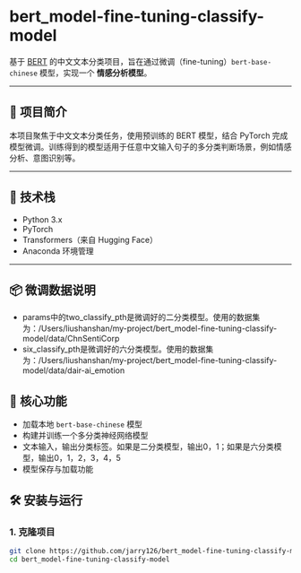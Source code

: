 # bert_model-fine-tuning-classify-model
基于 [BERT](https://huggingface.co/bert-base-chinese) 的中文文本分类项目，旨在通过微调（fine-tuning）`bert-base-chinese` 模型，实现一个 **情感分析模型**。

---

## 📌 项目简介

本项目聚焦于中文文本分类任务，使用预训练的 BERT 模型，结合 PyTorch 完成模型微调。训练得到的模型适用于任意中文输入句子的多分类判断场景，例如情感分析、意图识别等。

---

## 🔧 技术栈

- Python 3.x
- PyTorch
- Transformers（来自 Hugging Face）
- Anaconda 环境管理

---

## 📦 微调数据说明
- params中的two_classify_pth是微调好的二分类模型。使用的数据集为：/Users/liushanshan/my-project/bert_model-fine-tuning-classify-model/data/ChnSentiCorp
- six_classify_pth是微调好的六分类模型。使用的数据集为：/Users/liushanshan/my-project/bert_model-fine-tuning-classify-model/data/dair-ai_emotion

## 🚀 核心功能
- 加载本地 `bert-base-chinese` 模型
- 构建并训练一个多分类神经网络模型
- 文本输入，输出分类标签。如果是二分类模型，输出0，1；如果是六分类模型，输出0，1，2，3，4，5
- 模型保存与加载功能

## 🛠️ 安装与运行

### 1. 克隆项目

```bash
git clone https://github.com/jarry126/bert_model-fine-tuning-classify-model.git
cd bert_model-fine-tuning-classify-model
